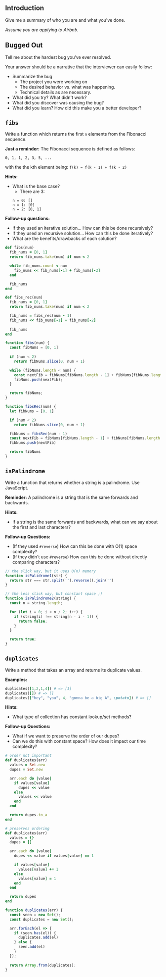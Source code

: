 ## Introduction

Give me a summary of who you are and what you've done.

*Assume you are applying to Airbnb.*

## Bugged Out

Tell me about the hardest bug you've ever resolved.

Your answer should be a narrative that the interviewer can easily follow:

- Summarize the bug
  - The project you were working on
  - The desired behavior vs. what was happening.
  - Technical details as are necessary.
- What did you try?  What didn't work?  
- What did you discover was causing the bug?
- What did you learn? How did this make you a better developer?

## `fibs`

Write a function which returns the first `n` elements from the Fibonacci sequence.

**Just a reminder:**
The Fibonacci sequence is defined as follows:

`0, 1, 1, 2, 3, 5, ...`

with the the kth element being: `f(k) = f(k - 1) + f(k - 2)`

**Hints:**
- What is the base case?
  - There are 3: 
  ```
  n = 0: []
  n = 1: [0]
  n = 2: [0, 1]
  ```

**Follow-up questions:**
- If they used an iterative solution... How can this be done recursively?
- If they used an recursive solution... How can this be done iteratively?
- What are the benefits/drawbacks of each solution?

```ruby
def fibs(num)
  fib_nums = [0, 1]
  return fib_nums.take(num) if num < 2

  while fib_nums.count < num
    fib_nums << fib_nums[-1] + fib_nums[-2]
  end

  fib_nums
end

def fibs_rec(num)
  fib_nums = [0, 1]
  return fib_nums.take(num) if num < 2

  fib_nums = fibs_rec(num - 1)
  fib_nums << fib_nums[-1] + fib_nums[-2]
  
  fib_nums 
end
```

```javascript
function fibs(num) {
  const fibNums = [0, 1]
  
  if (num < 2)
    return fibNums.slice(0, num + 1)

  while (fibNums.length < num) {
    const nextFib = fibNums[fibNums.length - 1] + fibNums[fibNums.length - 2]
    fibNums.push(nextFib);
  }

  return fibNums;
}

function fibsRec(num) {
  let fibNums = [0, 1]

  if (num < 2)
    return fibNums.slice(0, num + 1)

  fibNums = fibsRec(num - 1)
  const nextFib = fibNums[fibNums.length - 1] + fibNums[fibNums.length - 2]
  fibNums.push(nextFib)

  return fibNums
}
```

## `isPalindrome`

Write a function that returns whether a string is a palindrome. Use JavaScript.

**Reminder:**
A palindrome is a string that is the same forwards and backwards.

**Hints:**
- If a string is the same forwards and backwards, what can we say about the
  first and last characters?

**Follow-up Questions:**
- (If they used `#reverse`) How can this be done with O(1) space complexity?
- (If they didn't use `#reverse`) How can this be done without directly comparing characters?

```js
// the slick way, but it uses O(n) memory
function isPalidrome1(str) {
  return str === str.split('').reverse().join('')
}

// the less slick way, but constant space ;)
function isPalindrome2(string) {
  const n = string.length;

  for (let i = 0; i < n / 2; i++) {
    if (string[i] !== string[n - i - 1]) {
      return false;
    }
  }

  return true;
}
```

## `duplicates`

Write a method that takes an array and returns its duplicate values.

**Examples:**
```ruby
duplicates([1,2,1,4]) # => [1]
duplicates([]) # => []
duplicates(["hey", "you", 4, "gonna be a big A", :potato]) # => []
```

**Hints:**
- What type of collection has constant lookup/set methods?

**Follow-up Questions:**
- What if we want to preserve the order of our dupes?
- Can we do this with constant space? How does it impact our time complexity?

```ruby
# order not important
def duplicates(arr)
  values = Set.new 
  dupes = Set.new

  arr.each do |value|
    if values[value]
      dupes << value
    else
      values << value
    end
  end

  return dupes.to_a
end

# preserves ordering
def duplicates(arr)
  values = {}
  dupes = []

  arr.each do |value|
    dupes << value if values[value] == 1

    if values[value]
      values[value] += 1
    else
      values[value] = 1
    end
  end

  return dupes 
end
```

```javascript
function duplicates(arr) {
  const seen = new Set();
  const duplicates = new Set();

  arr.forEach(el => {
    if (seen.has(el)) {
      duplicates.add(el)
    } else {
      seen.add(el)
    }
  });
  
  return Array.from(duplicates);
}
```
